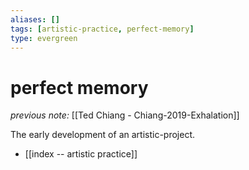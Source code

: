```yaml
---
aliases: []
tags: [artistic-practice, perfect-memory]
type: evergreen
---
```


# perfect memory

_previous note:_ [[Ted Chiang - Chiang-2019-Exhalation]]

The early development of an artistic-project. 

- [[index -- artistic practice]]




